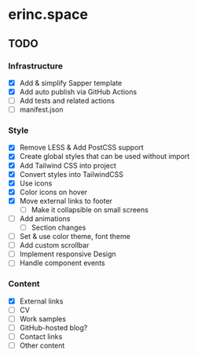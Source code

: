 # erinc.space

## TODO

### Infrastructure

- [x] Add & simplify Sapper template
- [x] Add auto publish via GitHub Actions
- [ ] Add tests and related actions
- [ ] manifest.json

### Style

- [x] Remove LESS & Add PostCSS support
- [x] Create global styles that can be used without import
- [x] Add Tailwind CSS into project
- [x] Convert styles into TailwindCSS
- [x] Use icons
- [x] Color icons on hover
- [x] Move external links to footer
  - [ ] Make it collapsible on small screens
- [ ] Add animations
  - [ ] Section changes
- [ ] Set & use color theme, font theme
- [ ] Add custom scrollbar
- [ ] Implement responsive Design
- [ ] Handle component events

### Content

- [x] External links
- [ ] CV
- [ ] Work samples
- [ ] GitHub-hosted blog?
- [ ] Contact links
- [ ] Other content
